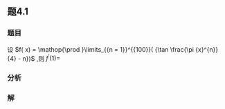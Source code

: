## 题4.1
### 题目
设 $f( x)  = \mathop{\prod }\limits_{{n = 1}}^{{100}}( {\tan \frac{\pi {x}^{n}}{4} - n})$ ,则 ${f}^{\prime }( 1)  =$
### 分析

### 解